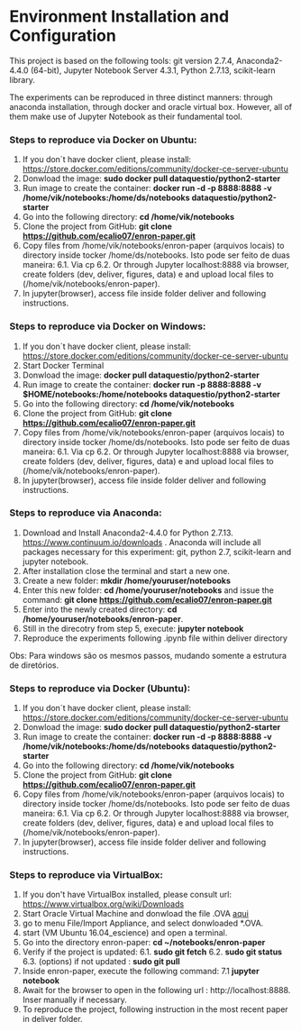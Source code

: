 # Environment Installation and Configuration

This project is based on the following tools: git version 2.7.4, Anaconda2-4.4.0 (64-bit), Jupyter Notebook Server 4.3.1, Python 2.7.13, scikit-learn library. 

The experiments can be reproduced in three distinct manners: through anaconda installation, through docker and oracle virtual box. However, all of them make use of Jupyter Notebook as their fundamental tool.


### Steps to reproduce via Docker on Ubuntu:
1. If you don´t have docker client, please install:
https://store.docker.com/editions/community/docker-ce-server-ubuntu
2. Donwload the image: **sudo docker pull dataquestio/python2-starter**
3. Run image to create the container: **docker run -d -p 8888:8888 -v /home/vik/notebooks:/home/ds/notebooks dataquestio/python2-starter**
4. Go into the following directory: **cd /home/vik/notebooks**
5. Clone the project from GitHub: **git clone https://github.com/ecalio07/enron-paper.git**
6. Copy files from /home/vik/notebooks/enron-paper (arquivos locais) to directory inside tocker /home/ds/notebooks. Isto pode ser feito de duas maneira:
6.1. Via  cp
6.2. Or through Jupyter localhost:8888 via browser, create folders (dev, deliver, figures, data) e and upload local files to (/home/vik/notebooks/enron-paper).
7. In jupyter(browser), access file inside folder deliver and following instructions.

### Steps to reproduce via Docker on Windows:
1. If you don´t have docker client, please install:
https://store.docker.com/editions/community/docker-ce-server-ubuntu
2. Start Docker Terminal
2. Donwload the image: **docker pull dataquestio/python2-starter**
3. Run image to create the container: **docker run -p 8888:8888 -v $HOME/notebooks:/home/notebooks dataquestio/python2-starter**
4. Go into the following directory: **cd /home/vik/notebooks**
5. Clone the project from GitHub: **git clone https://github.com/ecalio07/enron-paper.git**
6. Copy files from /home/vik/notebooks/enron-paper (arquivos locais) to directory inside tocker /home/ds/notebooks. Isto pode ser feito de duas maneira:
6.1. Via  cp
6.2. Or through Jupyter localhost:8888 via browser, create folders (dev, deliver, figures, data) e and upload local files to (/home/vik/notebooks/enron-paper).
7. In jupyter(browser), access file inside folder deliver and following instructions.



### Steps to reproduce via Anaconda:
1. Download and Install Anaconda2-4.4.0 for Python 2.7.13. https://www.continuum.io/downloads . Anaconda will include all packages necessary for this experiment: git, python 2.7, scikit-learn and jupyter notebook.
2. After installation close the terminal and start a new one.
3. Create a new folder: **mkdir /home/youruser/notebooks**
4. Enter this new folder: **cd /home/youruser/notebooks** and issue the command: 
**git clone https://github.com/ecalio07/enron-paper.git**
5. Enter into the newly created directory: **cd /home/youruser/notebooks/enron-paper**.
6. Still in the direcotry from step 5, execute: **jupyter notebook**
7. Reproduce the experiments following .ipynb file within deliver directory

Obs: Para windows são os mesmos passos, mudando somente a estrutura de diretórios.


### Steps to reproduce via Docker (Ubuntu):
1. If you don´t have docker client, please install:
https://store.docker.com/editions/community/docker-ce-server-ubuntu
2. Donwload the image: **sudo docker pull dataquestio/python2-starter**
3. Run image to create the container: **docker run -d -p 8888:8888 -v /home/vik/notebooks:/home/ds/notebooks dataquestio/python2-starter**
4. Go into the following directory: **cd /home/vik/notebooks**
5. Clone the project from GitHub: **git clone https://github.com/ecalio07/enron-paper.git**
6. Copy files from /home/vik/notebooks/enron-paper (arquivos locais) to directory inside tocker /home/ds/notebooks. Isto pode ser feito de duas maneira:
6.1. Via  cp
6.2. Or through Jupyter localhost:8888 via browser, create folders (dev, deliver, figures, data) e and upload local files to (/home/vik/notebooks/enron-paper).
7. In jupyter(browser), access file inside folder deliver and following instructions.

 
### Steps to reproduce via VirtualBox:
1. If you don't have VirtualBox installed, please consult url:
https://www.virtualbox.org/wiki/Downloads
2. Start Oracle Virtual Machine and donwload the file .OVA [aqui](https://drive.google.com/file/d/0B4KJCoCOJkpGOEYwYWhPb18ySmM/view?usp=sharing)
3. go to menu File/Import Appliance, and select donwloaded *.OVA.
4. start  (VM Ubuntu 16.04_escience) and open a terminal.
5. Go into the directory enron-paper: **cd ~/notebooks/enron-paper**
6. Verify if the project is updated:
6.1. **sudo git fetch**
6.2. **sudo git status**
6.3. (options) if not updated : **sudo git pull**
7. Inside enron-paper, execute the following command:
7.1 **jupyter notebook**
8. Await for the browser to open in the following url : http://localhost:8888. Inser manually if necessary.
9. To reproduce the project, following instruction in the most recent paper in deliver folder.
